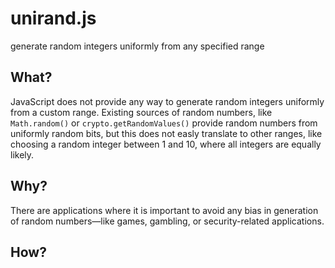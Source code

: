 # unirand.js
generate random integers uniformly from any specified range

## What?
JavaScript does not provide any way to generate random integers uniformly from a custom range. Existing sources of random numbers, like `Math.random()` or `crypto.getRandomValues()` provide random numbers from uniformly random bits, but this does not easly translate to other ranges, like choosing a random integer between 1 and 10, where all integers are equally likely.

## Why?

There are applications where it is important to avoid any bias in generation of random numbers&mdash;like games, gambling, or security-related applications.

## How?
